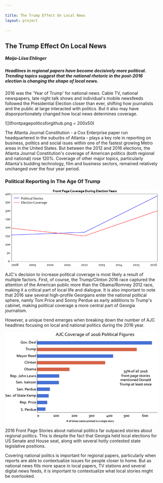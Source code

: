 ```yaml
---

title: The Trump Effect On Local News
layout: project

---
```


## The Trump Effect On Local News

##### Maija-Liisa Ehlinger
##### Headlines in regional papers have become decisively more political. Trending topics suggest that the national rhetoric in the post-2016 election is changing the shape of local news. 


2016 was the 'Year of Trump' for national news. Cable TV, national newspapers, late night talk shows and individual's mobile newsfeeds followed the Presidential Election closer than ever, shifting how journalists and the public at large interacted with politics. But it also may have disporportionately changed how local news determines coverage. 

![](frontpagepoliticsforgithub.png = 200x50)

The Atlanta Journal Constitution - a Cox Enterprise paper run headquartered in the suburbs of Atlanta - plays a key role in reporting on business, politics and social isues within one of the fastest growing Metro areas in the United States. But between the 2012 and 2016 elections, the Atlanta Journal Constitution's coverage of American politics (both regional and national) rose 120%. Coverage of other major topics, particularly Atlanta's budding technology, film and business sectors, remained relatively unchanged over the four year period.

### Political Reporting In The Age Of Trump 

![](newaddition.png)

AJC's decision to increase political coverage is most likely a result of multiple factors. First, of course, the Trump/Clinton 2016 race captured the attention of the American public more than the Obama/Romney 2012 race, making it a critical part of local life and dialogue. It is also important to note that 2016 saw several high-profile Georgians enter the national poltical sphere, namly Tom Price and Sonny Perdue as early additions to Trump's cabinet, making political coverage a more central part of Georgia journalism.

However, a unique trend emerges when breaking down the number of AJC headlines focusing on local and national politics during the 2016 year. 

![](FullPeopleForGitHub.png) 

2016 Front Page Stories about national politics far outpaced stories about regional politics. This is despite the fact that Georgia held local elections for US Senate and House seat, along with several hotly contested state legislative positions. 

Covering national politcs is important for regional papers, particularly when reports are able to contextualize issues for people closer to home. But as national news fills more space in local papers, TV stations and several digital news feeds, it is important to contextualize what local stories might be overlooked.


